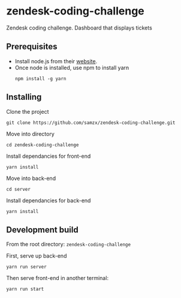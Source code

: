 # zendesk-coding-challenge

Zendesk coding challenge. Dashboard that displays tickets

## Prerequisites

* Install node.js from their [website](https://nodejs.org/en/).
* Once node is installed, use npm to install yarn
    ```
    npm install -g yarn
    ```

## Installing

Clone the project
```
git clone https://github.com/samzx/zendesk-coding-challenge.git
```

Move into directory
```
cd zendesk-coding-challenge
```

Install dependancies for front-end
```
yarn install
```

Move into back-end
```
cd server
```

Install dependancies for back-end
```
yarn install
```

## Development build

From the root directory: `zendesk-coding-challenge`

First, serve up back-end

```
yarn run server
```

Then serve front-end in another terminal:
```
yarn run start
```
